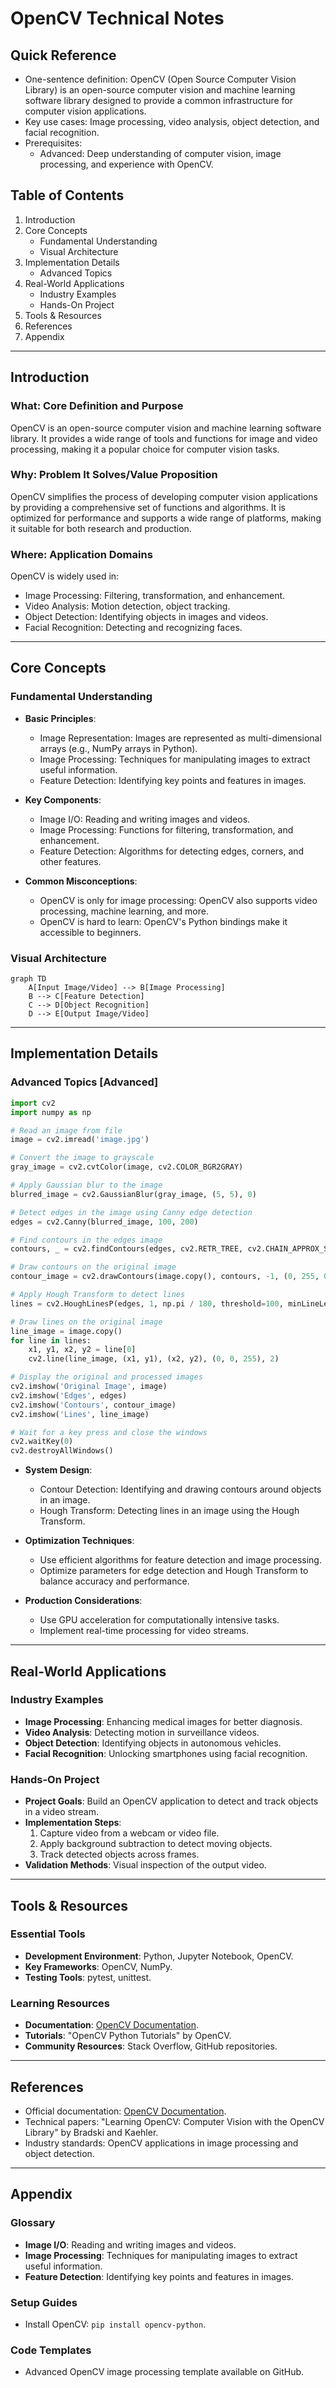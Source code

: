 # OpenCV Technical Notes
<!-- [Illustration showing a high-level overview of OpenCV, including image processing, feature detection, and object recognition.] -->

## Quick Reference
- One-sentence definition: OpenCV (Open Source Computer Vision Library) is an open-source computer vision and machine learning software library designed to provide a common infrastructure for computer vision applications.
- Key use cases: Image processing, video analysis, object detection, and facial recognition.
- Prerequisites:  
  - Advanced: Deep understanding of computer vision, image processing, and experience with OpenCV.

## Table of Contents
1. Introduction  
2. Core Concepts  
   - Fundamental Understanding  
   - Visual Architecture  
3. Implementation Details  
   - Advanced Topics  
4. Real-World Applications  
   - Industry Examples  
   - Hands-On Project  
5. Tools & Resources  
6. References  
7. Appendix  

---

## Introduction
### What: Core Definition and Purpose
OpenCV is an open-source computer vision and machine learning software library. It provides a wide range of tools and functions for image and video processing, making it a popular choice for computer vision tasks.

### Why: Problem It Solves/Value Proposition
OpenCV simplifies the process of developing computer vision applications by providing a comprehensive set of functions and algorithms. It is optimized for performance and supports a wide range of platforms, making it suitable for both research and production.

### Where: Application Domains
OpenCV is widely used in:
- Image Processing: Filtering, transformation, and enhancement.
- Video Analysis: Motion detection, object tracking.
- Object Detection: Identifying objects in images and videos.
- Facial Recognition: Detecting and recognizing faces.

---

## Core Concepts
### Fundamental Understanding
- **Basic Principles**:  
  - Image Representation: Images are represented as multi-dimensional arrays (e.g., NumPy arrays in Python).  
  - Image Processing: Techniques for manipulating images to extract useful information.  
  - Feature Detection: Identifying key points and features in images.  

- **Key Components**:  
  - Image I/O: Reading and writing images and videos.  
  - Image Processing: Functions for filtering, transformation, and enhancement.  
  - Feature Detection: Algorithms for detecting edges, corners, and other features.  

- **Common Misconceptions**:  
  - OpenCV is only for image processing: OpenCV also supports video processing, machine learning, and more.  
  - OpenCV is hard to learn: OpenCV's Python bindings make it accessible to beginners.  

### Visual Architecture
```mermaid
graph TD
    A[Input Image/Video] --> B[Image Processing]
    B --> C[Feature Detection]
    C --> D[Object Recognition]
    D --> E[Output Image/Video]
```

---

## Implementation Details
### Advanced Topics [Advanced]
```python
import cv2
import numpy as np

# Read an image from file
image = cv2.imread('image.jpg')

# Convert the image to grayscale
gray_image = cv2.cvtColor(image, cv2.COLOR_BGR2GRAY)

# Apply Gaussian blur to the image
blurred_image = cv2.GaussianBlur(gray_image, (5, 5), 0)

# Detect edges in the image using Canny edge detection
edges = cv2.Canny(blurred_image, 100, 200)

# Find contours in the edges image
contours, _ = cv2.findContours(edges, cv2.RETR_TREE, cv2.CHAIN_APPROX_SIMPLE)

# Draw contours on the original image
contour_image = cv2.drawContours(image.copy(), contours, -1, (0, 255, 0), 2)

# Apply Hough Transform to detect lines
lines = cv2.HoughLinesP(edges, 1, np.pi / 180, threshold=100, minLineLength=50, maxLineGap=10)

# Draw lines on the original image
line_image = image.copy()
for line in lines:
    x1, y1, x2, y2 = line[0]
    cv2.line(line_image, (x1, y1), (x2, y2), (0, 0, 255), 2)

# Display the original and processed images
cv2.imshow('Original Image', image)
cv2.imshow('Edges', edges)
cv2.imshow('Contours', contour_image)
cv2.imshow('Lines', line_image)

# Wait for a key press and close the windows
cv2.waitKey(0)
cv2.destroyAllWindows()
```

- **System Design**:  
  - Contour Detection: Identifying and drawing contours around objects in an image.  
  - Hough Transform: Detecting lines in an image using the Hough Transform.  

- **Optimization Techniques**:  
  - Use efficient algorithms for feature detection and image processing.  
  - Optimize parameters for edge detection and Hough Transform to balance accuracy and performance.  

- **Production Considerations**:  
  - Use GPU acceleration for computationally intensive tasks.  
  - Implement real-time processing for video streams.  

---

## Real-World Applications
### Industry Examples
- **Image Processing**: Enhancing medical images for better diagnosis.  
- **Video Analysis**: Detecting motion in surveillance videos.  
- **Object Detection**: Identifying objects in autonomous vehicles.  
- **Facial Recognition**: Unlocking smartphones using facial recognition.  

### Hands-On Project
- **Project Goals**: Build an OpenCV application to detect and track objects in a video stream.  
- **Implementation Steps**:  
  1. Capture video from a webcam or video file.  
  2. Apply background subtraction to detect moving objects.  
  3. Track detected objects across frames.  
- **Validation Methods**: Visual inspection of the output video.  

---

## Tools & Resources
### Essential Tools
- **Development Environment**: Python, Jupyter Notebook, OpenCV.  
- **Key Frameworks**: OpenCV, NumPy.  
- **Testing Tools**: pytest, unittest.  

### Learning Resources
- **Documentation**: [OpenCV Documentation](https://docs.opencv.org/).  
- **Tutorials**: "OpenCV Python Tutorials" by OpenCV.  
- **Community Resources**: Stack Overflow, GitHub repositories.  

---

## References
- Official documentation: [OpenCV Documentation](https://docs.opencv.org/).  
- Technical papers: "Learning OpenCV: Computer Vision with the OpenCV Library" by Bradski and Kaehler.  
- Industry standards: OpenCV applications in image processing and object detection.  

---

## Appendix
### Glossary
- **Image I/O**: Reading and writing images and videos.  
- **Image Processing**: Techniques for manipulating images to extract useful information.  
- **Feature Detection**: Identifying key points and features in images.  

### Setup Guides
- Install OpenCV: `pip install opencv-python`.  

### Code Templates
- Advanced OpenCV image processing template available on GitHub.  
